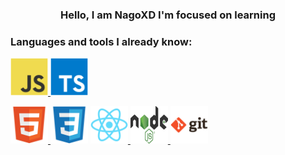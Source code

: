 <h3 align="center">Hello, I am NagoXD I'm focused on learning</h3>



<h3 align="left">Languages and tools I already know:</h3>
<p align="left"> <a href="https://www.w3schools.com/css/" target="_blank" rel="noreferrer"> <a href="https://developer.mozilla.org/en-US/docs/Web/JavaScript" target="_blank" rel="noreferrer"> <img src="https://raw.githubusercontent.com/devicons/devicon/master/icons/javascript/javascript-original.svg" alt="javascript" width="60" height="60"/> </a>
<img src="https://raw.githubusercontent.com/devicons/devicon/master/icons/typescript/typescript-original.svg" alt="typescript" width="60" height="60"/> </a> </p>
<a href="https://www.w3.org/html/" target="_blank" rel="noreferrer"> <img src="https://raw.githubusercontent.com/devicons/devicon/master/icons/html5/html5-original.svg" alt="html5" width="60" height="60"/> </a>
<img src="https://raw.githubusercontent.com/devicons/devicon/master/icons/css3/css3-original.svg" alt="css3" width="60" height="60"/> </a>
<a href="https://reactjs.org/" target="_blank" rel="noreferrer"> <img src="https://raw.githubusercontent.com/devicons/devicon/master/icons/react/react-original.svg" alt="react" width="60" height="60"/> </a>
<a href="https://nodejs.org/" target="_blank" rel="noreferrer"> <img src="https://raw.githubusercontent.com/Murka007/Murka007/main/img/nodejs.svg" alt="nodejs" width="60" height="60"/> </a> 
<a href="https://git-scm.com/" target="_blank" rel="noreferrer"> <img src="https://raw.githubusercontent.com/devicons/devicon/master/icons/git/git-original-wordmark.svg" alt="git" width="60" height="60"/> </a>

